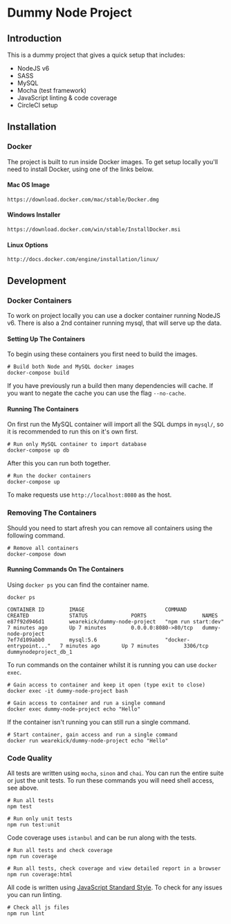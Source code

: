 # Dummy Node Project

## Introduction

This is a dummy project that gives a quick setup that includes:

- NodeJS v6
- SASS
- MySQL
- Mocha (test framework)
- JavaScript linting & code coverage
- CircleCI setup

## Installation

### Docker

The project is built to run inside Docker images. To get setup locally you'll need to install Docker, using one of the links below.

#### Mac OS Image
```
https://download.docker.com/mac/stable/Docker.dmg
```

#### Windows Installer
```
https://download.docker.com/win/stable/InstallDocker.msi
```

#### Linux Options
```
http://docs.docker.com/engine/installation/linux/
```

## Development

### Docker Containers

To work on project locally you can use a docker container running NodeJS v6. There is also a 2nd container running mysql, that will serve up the data.

#### Setting Up The Containers

To begin using these containers you first need to build the images.

```
# Build both Node and MySQL docker images
docker-compose build
```

If you have previously run a build then many dependencies will cache. If you want to negate the cache you can use the flag `--no-cache`.

#### Running The Containers

On first run the MySQL container will import all the SQL dumps in `mysql/`, so it is recommended to run this on it's own first.

```
# Run only MySQL container to import database
docker-compose up db
```

After this you can run both together.

```
# Run the docker containers
docker-compose up
```

To make requests use `http://localhost:8080` as the host.

### Removing The Containers

Should you need to start afresh you can remove all containers using the following command.

```
# Remove all containers
docker-compose down
```

#### Running Commands On The Containers

Using `docker ps` you can find the container name.

```
docker ps

CONTAINER ID        IMAGE                          COMMAND                  CREATED             STATUS              PORTS                  NAMES
e87f92d946d1        wearekick/dummy-node-project   "npm run start:dev"      7 minutes ago       Up 7 minutes        0.0.0.0:8080->80/tcp   dummy-node-project
7ef7d109abb0        mysql:5.6                      "docker-entrypoint..."   7 minutes ago       Up 7 minutes        3306/tcp               dummynodeproject_db_1
```

To run commands on the container whilst it is running you can use `docker exec`.

```
# Gain access to container and keep it open (type exit to close)
docker exec -it dummy-node-project bash

# Gain access to container and run a single command
docker exec dummy-node-project echo "Hello"
```

If the container isn't running you can still run a single command.

```
# Start container, gain access and run a single command
docker run wearekick/dummy-node-project echo "Hello"
```

### Code Quality

All tests are written using `mocha`, `sinon` and `chai`. You can run the entire suite or just the unit tests. To run these commands you will need shell access, see above.

```
# Run all tests
npm test

# Run only unit tests
npm run test:unit
```

Code coverage uses `istanbul` and can be run along with the tests.

```
# Run all tests and check coverage
npm run coverage

# Run all tests, check coverage and view detailed report in a browser
npm run coverage:html
```

All code is written using [JavaScript Standard Style](http://standardjs.com/rules.html). To check for any issues you can run linting.

```
# Check all js files
npm run lint
```
